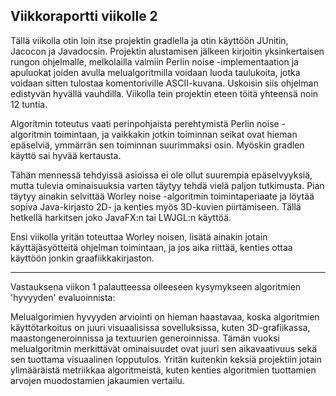 ## Viikkoraportti viikolle 2

Tällä viikolla otin loin itse projektin gradlella ja otin käyttöön JUnitin, Jacocon ja Javadocsin.
Projektin alustamisen jälkeen kirjoitin yksinkertaisen rungon ohjelmalle, melkolailla valmiin Perlin noise -implementaation ja
apuluokat joiden avulla melualgoritmilla voidaan luoda taulukoita, jotka voidaan sitten tulostaa komentoriville ASCII-kuvana.
Uskoisin siis ohjelman edistyvän hyvällä vauhdilla. Viikolla tein projektin eteen töitä yhteensä noin 12 tuntia.

Algoritmin toteutus vaati perinpohjaista perehtymistä Perlin noise -algoritmin toimintaan, ja vaikkakin jotkin toiminnan seikat
ovat hieman epäselviä, ymmärrän sen toiminnan suurimmaksi osin. Myöskin gradlen käyttö sai hyvää kertausta.

Tähän mennessä tehdyissä asioissa ei ole ollut suurempia epäselvyyksiä, mutta tulevia ominaisuuksia varten täytyy tehdä vielä
paljon tutkimusta. Pian täytyy ainakin selvittää Worley noise -algoritmin toimintaperiaate ja löytää sopiva Java-kirjasto
2D- ja kenties myös 3D-kuvien piirtämiseen. Tällä hetkellä harkitsen joko JavaFX:n tai LWJGL:n käyttöä.

Ensi viikolla yritän toteuttaa Worley noisen, lisätä ainakin jotain käyttäjäsyötteitä ohjelman toimintaan, ja jos aika riittää, kenties
ottaa käyttöön jonkin graafiikkakirjaston.

---

Vastauksena viikon 1 palautteessa olleeseen kysymykseen algoritmien 'hyvyyden' evaluoinnista:

Melualgorimien hyvyyden arviointi on hieman haastavaa, koska algoritmien käyttötarkoitus on juuri visuaalisissa sovelluksissa,
kuten 3D-grafiikassa, maastongeneroinnissa ja textuurien generoinnissa. Tämän vuoksi melualgoritmin merkittävät ominaisuudet ovat
juuri sen aikavaativuus sekä sen tuottama visuaalinen lopputulos. Yritän kuitenkin keksiä projektiin jotain ylimääräistä
metriikkaa algoritmeistä, kuten kenties algoritmien tuottamien arvojen muodostamien jakaumien vertailu.
